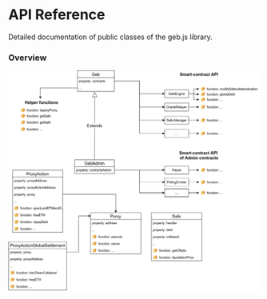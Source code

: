 # API Reference

Detailed documentation of public classes of the geb.js library.

### Overview

![](../../.gitbook/assets/geb_overview%20%281%29.png)

